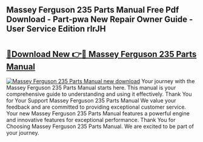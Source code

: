 ## Massey Ferguson 235 Parts Manual Free Pdf Download - Part-pwa New Repair Owner Guide - User Service Edition rlrJH

# <h2><a href="http://bc92292.oget.top/?id=Massey+Ferguson+235+Parts+Manual">🔗Download New 👉🔴 Massey Ferguson 235 Parts Manual</a></h2>

[![Massey Ferguson 235 Parts Manual new download](https://i.imgur.com/5g1atiW.png)](http://bc92292.oget.top/?id=Massey+Ferguson+235+Parts+Manual)
Your journey with the Massey Ferguson 235 Parts Manual starts here. This manual is your comprehensive guide to understanding and using it effectively. Thank You for Your Support Massey Ferguson 235 Parts Manual We value your feedback and are committed to providing exceptional customer service. Your new Massey Ferguson 235 Parts Manual features a powerful engine and innovative features for exceptional performance. Thank You for Choosing Massey Ferguson 235 Parts Manual. We are excited to be part of your journey.
